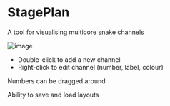 # StagePlan
A tool for visualising multicore snake channels

![image](https://github.com/ViciousSquid/StagePlan/assets/161540961/8ef3f3c8-e2a8-42b2-ab5b-4a4bf01dc2e0)


* Double-click to add a new channel
* Right-click to edit channel (number, label, colour)

Numbers can be dragged around

Ability to save and load layouts
